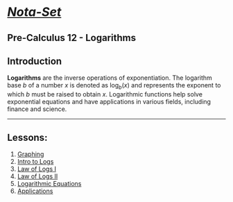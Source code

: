 # [***Nota-Set***](../index.md)
## Pre-Calculus 12 - <i class="fa-solid fa-calculator"></i> Logarithms
## **Introduction**

**Logarithms** are the inverse operations of exponentiation. The logarithm base $b$ of a number $x$ is denoted as $\log_b(x)$ and represents the exponent to which $b$ must be raised to obtain $x$. Logarithmic functions help solve exponential equations and have applications in various fields, including finance and science.

---

## **Lessons**:

1. [Graphing](../Notes/PC12/Logarithms/Lesson%201%20(Graphing).html)
2. [Intro to Logs](../Notes/PC12/Logarithms/Lesson%202%20(Intro%20to%20Logarithms).html)
3. [Law of Logs I](../Notes/PC12/Logarithms/Lesson%203%20(Law%20of%20Logs%20I).html)
4. [Law of Logs II](../Notes/PC12/Logarithms/Lesson%204%20(Law%20of%20Logs%20II).html)
5. [Logarithmic Equations](../Notes/PC12/Logarithms/Lesson%205%20(Logarithmic%20Equations).html)
6. [Applications](../Notes/PC12/Logarithms/Lesson%206%20(Applications).html)


<link rel="stylesheet" href="https://cdnjs.cloudflare.com/ajax/libs/font-awesome/6.3.0/css/all.min.css">